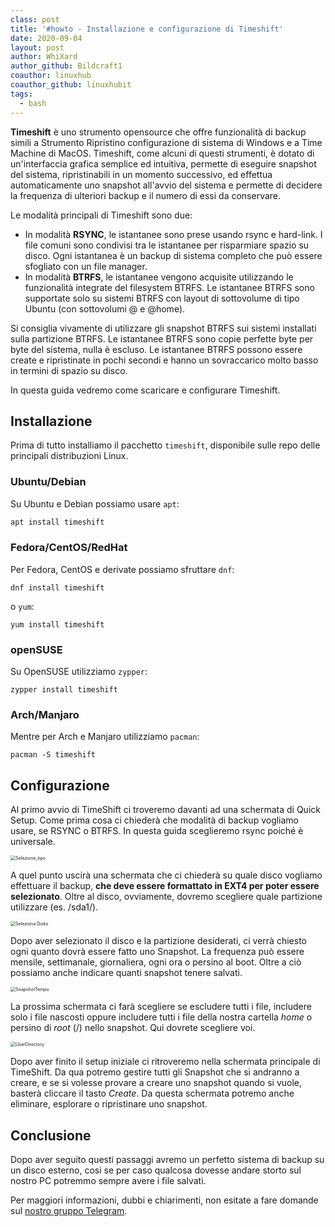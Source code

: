 ```yaml
---
class: post
title: '#howto - Installazione e configurazione di Timeshift'
date: 2020-09-04
layout: post
author: WhiXard
author_github: Bildcraft1
coauthor: linuxhub
coauthor_github: linuxhubit
tags:
  - bash
---
```

**Timeshift** è uno strumento opensource che offre funzionalità di backup simili a Strumento Ripristino configurazione di sistema di Windows e a Time Machine di MacOS. Timeshift, come alcuni di questi strumenti, è dotato di un'interfaccia grafica semplice ed intuitiva, permette di eseguire snapshot del sistema, ripristinabili in un momento successivo, ed effettua automaticamente uno snapshot all'avvio del sistema e permette di decidere la frequenza di ulteriori backup e il numero di essi da conservare.

Le modalità principali di Timeshift sono due:
- In modalità **RSYNC**, le istantanee sono prese usando rsync e hard-link. I file comuni sono condivisi tra le istantanee per risparmiare spazio su disco. Ogni istantanea è un backup di sistema completo che può essere sfogliato con un file manager.
- In modalità **BTRFS**, le istantanee vengono acquisite utilizzando le funzionalità integrate del filesystem BTRFS. Le istantanee BTRFS sono supportate solo su sistemi BTRFS con layout di sottovolume di tipo Ubuntu (con sottovolumi @ e @home).

Si consiglia vivamente di utilizzare gli snapshot BTRFS sui sistemi installati sulla partizione BTRFS. Le istantanee BTRFS sono copie perfette byte per byte del sistema, nulla è escluso. Le istantanee BTRFS possono essere create e ripristinate in pochi secondi e hanno un sovraccarico molto basso in termini di spazio su disco.

In questa guida vedremo come scaricare e configurare Timeshift.

## Installazione

Prima di tutto installiamo il pacchetto `timeshift`, disponibile sulle repo delle principali distribuzioni Linux.

### Ubuntu/Debian

Su Ubuntu e Debian possiamo usare `apt`:

```bash
apt install timeshift
```

### Fedora/CentOS/RedHat

Per Fedora, CentOS e derivate possiamo sfruttare `dnf`:
```
dnf install timeshift
```
o `yum`:
```
yum install timeshift
```

### openSUSE
Su OpenSUSE utilizziamo `zypper`:
```
zypper install timeshift
```

### Arch/Manjaro

Mentre per Arch e Manjaro utilizziamo `pacman`:
```
pacman -S timeshift
```

## Configurazione

Al primo avvio di TimeShift ci troveremo davanti ad una schermata di Quick Setup. Come prima cosa ci chiederà che modalità di backup vogliamo usare, se RSYNC o BTRFS. In questa guida sceglieremo rsync poiché è universale.

<img src="storage/TimeShift/Selezione_tipo.PNG" alt="Selezione_tipo" style="zoom:50%;" />

A quel punto uscirà una schermata che ci chiederà su quale disco vogliamo effettuare il backup, **che deve essere formattato in EXT4 per poter essere selezionato**. Oltre al disco, ovviamente, dovremo scegliere quale partizione utilizzare (es. /sda1/).

<img src="storage/TimeShift/Seleziona Disko.PNG" alt="Seleziona Disko" style="zoom:50%;" />

Dopo aver selezionato il disco e la partizione desiderati, ci verrà chiesto ogni quanto dovrà essere fatto uno Snapshot. La frequenza può essere mensile, settimanale, giornaliera, ogni ora o persino al boot. Oltre a ciò possiamo anche indicare quanti snapshot tenere salvati.

<img src="storage/TimeShift/SnapshotTempo.PNG" alt="SnapshotTempo" style="zoom:50%;" />

La prossima schermata ci farà scegliere se escludere tutti i file, includere solo i file nascosti oppure includere tutti i file della nostra cartella *home* o persino di *root* (/) nello snapshot. Qui dovrete scegliere voi.

<img src="storage/TimeShift/UserDirectory.PNG" alt="UserDirectory" style="zoom:50%;" />

Dopo aver finito il setup iniziale ci ritroveremo nella schermata principale di TimeShift. Da qua potremo gestire tutti gli Snapshot che si andranno a creare, e se si volesse provare a creare uno snapshot quando si vuole, basterà cliccare il tasto *Create*. Da questa schermata potremo anche eliminare, esplorare o ripristinare uno snapshot.

## Conclusione

Dopo aver seguito questi passaggi avremo un perfetto sistema di backup su un disco esterno, cosi se per caso qualcosa dovesse andare storto sul nostro PC potremmo sempre avere i file salvati.

Per maggiori informazioni, dubbi e chiarimenti, non esitate a fare domande sul <a href="https://t.me/linuxpeople">nostro gruppo Telegram</a>.